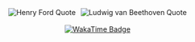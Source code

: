 <div align="center">

  <div style="display: flex; flex-wrap: wrap; justify-content: center; gap: 10px;">
    
   <img src="https://quotes-github-readme.vercel.app/api?quote=If%20I%20had%20asked%20people%20what%20they%20wanted%2C%20they%20would%20have%20said%20faster%20horses.&author=Henry%20Ford&theme=catppuccin" alt="Henry Ford Quote">
    
   <img src="https://quotes-github-readme.vercel.app/api?quote=To%20play%20a%20wrong%20note%20is%20insignificant%3B%20to%20play%20without%20passion%20is%20inexcusable.&author=Ludwig%20van%20Beethoven&theme=catppuccin" alt="Ludwig van Beethoven Quote">

  </div>

  <br>

  <a href="https://wakatime.com/@87dae649-5ee6-4077-99c0-cf4ae9159f63">
    <img src="https://wakatime.com/badge/user/87dae649-5ee6-4077-99c0-cf4ae9159f63.svg" alt="WakaTime Badge">
  </a>

</div>

